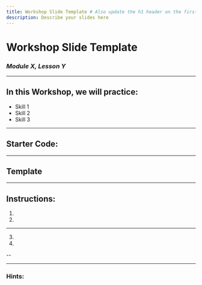```yaml
---
title: Workshop Slide Template # Also update the h1 header on the first slide to the same name
description: Describe your slides here
---
```


<!--- 
**********
**********
A Workshop is an instructor-lead experience that individual students follow-along with them on.
**********
**********
--->

# Workshop Slide Template

### _Module X, Lesson Y_

---

## In this Workshop, we will practice:

<!--- Insert Skills that are being practiced. Simple syntax is fine, e.g., "Using pallets." "Building a hash function"--->
- Skill 1
- Skill 2
- Skill 3

---

## Starter Code:

<!---
If there is any starter code that is needed for this exercise, please insert a link to it here:
- Source from a dedicated repo
- Source included in `assets/code/...` directory of this repo
- A Jupyter notebook, see templates in `content-templates/jupyter-notebooks`
--->

---

## Template

<!---
If there is any kind of template that learners are filling in to complete this workshop, link to it here. 

If you want to use Rust code outside of the Substrate context, you may want to use a EvCxR template.

If you want to use Substrate or other proprietary tools, 
--->

---

## Instructions:

<!---
Write numeric instructions in the order that the instructor will complete them.
Put 1-2 steps on each slide.

Use language that is as direct and straightforward as possible for each instruction.
Consider starting each instruction with a verb (e.g., "Open the XXX file", "Call the XXX API").

If any particular instruction is complicated, use multiple sentences or insert an image.

For the last instruction, clarify what 'success' looks like at the end of the workshop.
--->

1. 
2. 

--- 

3. 
4. 

-- 


---

### Hints:

<!--- Add hints for any instructions or steps that are particularly complicated. Hints should not entirely provide the answer, but should provide a reference point for users to find the answer. --->

<!-- Solutions should be provided **in a seporate branch** within this repository. -->